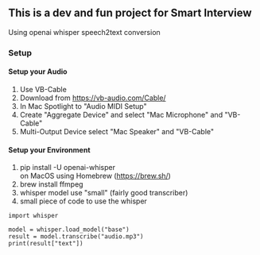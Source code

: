 ## This is a dev and fun project for Smart Interview
Using openai whisper speech2text conversion
### Setup
#### Setup your Audio
1. Use VB-Cable
2. Download from https://vb-audio.com/Cable/
3. In Mac Spotlight to "Audio MIDI Setup"
4. Create "Aggregate Device" and select "Mac Microphone" and "VB-Cable"
5. Multi-Output Device select "Mac Speaker" and "VB-Cable"

#### Setup your Environment 
1. pip install -U openai-whisper
<br/>on MacOS using Homebrew (https://brew.sh/)
2. brew install ffmpeg
3. whisper model use "small" (fairly good transcriber)
4. small piece of code to use the whisper
```
import whisper

model = whisper.load_model("base")
result = model.transcribe("audio.mp3")
print(result["text"])
```